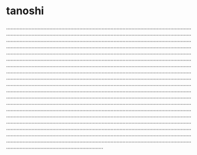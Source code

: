 # tanoshi

.....................................................................................................................................................................................................................................................................................................................................................................................................................................................................................................................................................................................................................................................................................................................................................................................................................................................................................................................................................................................................................................................................................................................................................................................................................................................................................................................................................................................................................................................................................................................................................................................................................................................................................................................................................................................................................................................................................................................................................................................................................................................................................................................................................................................................................................................................................................................................................................................................................................................................................................................